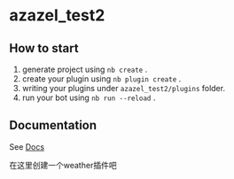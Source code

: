 # azazel_test2

## How to start

1. generate project using `nb create` .
2. create your plugin using `nb plugin create` .
3. writing your plugins under `azazel_test2/plugins` folder.
4. run your bot using `nb run --reload` .

## Documentation

See [Docs](https://nonebot.dev/)



在这里创建一个weather插件吧







